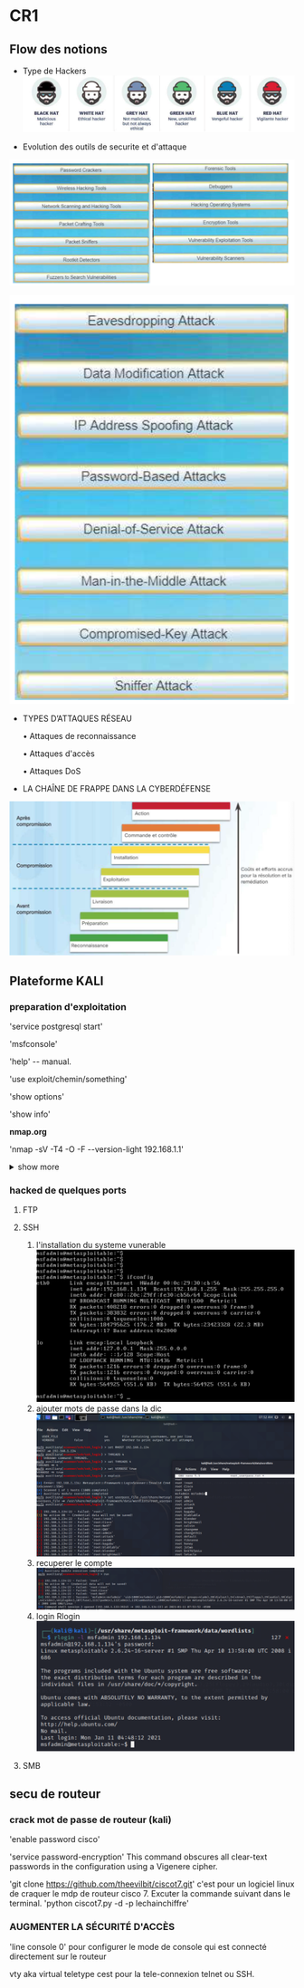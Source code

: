 # CR1

## Flow des notions

* Type de Hackers
![hackers!](/1_Lundi/pic/hackers.png)

* Evolution des outils de securite et d'attaque

![outilsecu](/1_Lundi/pic/outil_secu.png)

![outilatta](/1_Lundi/pic/outil_atta.png)

* TYPES D’ATTAQUES RÉSEAU

	• Attaques de reconnaissance

	• Attaques d'accès

	• Attaques DoS

* LA CHAÎNE DE FRAPPE DANS LA CYBERDÉFENSE

![chaine](/1_Lundi/pic/chain_frappe.png)

## Plateforme KALI

### preparation d'exploitation

'service postgresql start'

'msfconsole'

'help' -- manual.

'use exploit/chemin/something'

'show options'

'show info'

**nmap.org**

'nmap -sV -T4 -O -F --version-light 192.168.1.1'

<details>
<summary>show more</summary>
<pre><code>

Usage: nmap [Scan Type(s)] [Options] {target specification}
TARGET SPECIFICATION:
  Can pass hostnames, IP addresses, networks, etc.
  Ex: scanme.nmap.org, microsoft.com/24, 192.168.0.1; 10.0-255.0-255.1-254
  -iL <inputfilename>: Input from list of hosts/networks
  -iR <num hosts>: Choose random targets
  --exclude <host1[,host2][,host3],...>: Exclude hosts/networks
  --excludefile <exclude_file>: Exclude list from file
HOST DISCOVERY:
  -sL: List Scan - simply list targets to scan
  -sP: Ping Scan - go no further than determining if host is online
  -P0: Treat all hosts as online -- skip host discovery
  -PS/PA/PU [portlist]: TCP SYN/ACK or UDP discovery probes to given ports
  -PE/PP/PM: ICMP echo, timestamp, and netmask request discovery probes
  -n/-R: Never do DNS resolution/Always resolve [default: sometimes resolve]
SCAN TECHNIQUES:
  -sS/sT/sA/sW/sM: TCP SYN/Connect()/ACK/Window/Maimon scans
  -sN/sF/sX: TCP Null, FIN, and Xmas scans
  --scanflags <flags>: Customize TCP scan flags
  -sI <zombie host[:probeport]>: Idlescan
  -sO: IP protocol scan
  -b <ftp relay host>: FTP bounce scan
PORT SPECIFICATION AND SCAN ORDER:
  -p <port ranges>: Only scan specified ports
    Ex: -p22; -p1-65535; -p U:53,111,137,T:21-25,80,139,8080
  -F: Fast - Scan only the ports listed in the nmap-services file)
  -r: Scan ports consecutively - don't randomize
SERVICE/VERSION DETECTION:
  -sV: Probe open ports to determine service/version info
  --version-light: Limit to most likely probes for faster identification
  --version-all: Try every single probe for version detection
  --version-trace: Show detailed version scan activity (for debugging)
OS DETECTION:
  -O: Enable OS detection
  --osscan-limit: Limit OS detection to promising targets
  --osscan-guess: Guess OS more aggressively
TIMING AND PERFORMANCE:
  -T[0-6]: Set timing template (higher is faster)
  --min-hostgroup/max-hostgroup <size>: Parallel host scan group sizes
  --min-parallelism/max-parallelism <numprobes>: Probe parallelization
  --min-rtt-timeout/max-rtt-timeout/initial-rtt-timeout <msec>: Specifies
      probe round trip time.
  --host-timeout <msec>: Give up on target after this long
  --scan-delay/--max-scan-delay <msec>: Adjust delay between probes
FIREWALL/IDS EVASION AND SPOOFING:
  -f; --mtu <val>: fragment packets (optionally w/given MTU)
  -D <decoy1,decoy2[,ME],...>: Cloak a scan with decoys
  -S <IP_Address>: Spoof source address
  -e <iface>: Use specified interface
  -g/--source-port <portnum>: Use given port number
  --data-length <num>: Append random data to sent packets
  --ttl <val>: Set IP time-to-live field
  --spoof-mac <mac address, prefix, or vendor name>: Spoof your MAC address
OUTPUT:
  -oN/-oX/-oS/-oG <file>: Output scan results in normal, XML, s|<rIpt kIddi3,
     and Grepable format, respectively, to the given filename.
  -oA <basename>: Output in the three major formats at once
  -v: Increase verbosity level (use twice for more effect)
  -d[level]: Set or increase debugging level (Up to 9 is meaningful)
  --packet-trace: Show all packets sent and received
  --iflist: Print host interfaces and routes (for debugging)
  --append-output: Append to rather than clobber specified output files
  --resume <filename>: Resume an aborted scan
  --stylesheet <path/URL>: XSL stylesheet to transform XML output to HTML
  --no-stylesheet: Prevent Nmap from associating XSL stylesheet w/XML output
MISC:
  -6: Enable IPv6 scanning
  -A: Enables OS detection and Version detection
  --datadir <dirname>: Specify custom Nmap data file location
  --send-eth/--send-ip: Send packets using raw ethernet frames or IP packets
  --privileged: Assume that the user is fully privileged
  -V: Print version number
  -h: Print this help summary page.
EXAMPLES:
  nmap -v -A scanme.nmap.org
  nmap -v -sP 192.168.0.0/16 10.0.0.0/8
  nmap -v -iR 10000 -P0 -p 80
</code>
</pre>
</details>

### hacked de quelques ports

1. FTP
2. SSH
 	1. l'installation du systeme vunerable
 	![pic](/1_Lundi/pic/Capture_VM_exploit.PNG)
 	2. ajouter mots de passe dans la dic
 	![pic](/1_Lundi/pic/ajoute_un_compte.png)
 	3. recuperer le compte
 	![pic](/1_Lundi/pic/SSH_reussi.png)
 	4. login Rlogin
 	![pic](/1_Lundi/pic/rlogin_exploit.PNG)


3. SMB


## secu de routeur

### crack mot de passe de routeur (kali)

'enable password cisco'

'service password-encryption'
This command obscures all clear-text passwords in the configuration using a Vigenere cipher.

'git clone https://github.com/theevilbit/ciscot7.git'
c'est pour un logiciel linux de craquer le mdp de routeur cisco 7.
Excuter la commande suivant dans le terminal.
'python ciscot7.py -d -p lechainchiffre'

### AUGMENTER LA SÉCURITÉ D'ACCÈS

'line console 0' pour configurer le mode de console qui est connecté directement sur le routeur

vty aka virtual teletype cest pour la tele-connexion telnet ou SSH.
